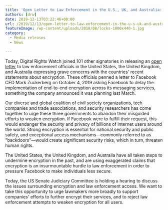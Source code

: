 ```yaml
---
title: 'Open Letter to Law Enforcement in the U.S., UK, and Australia: Weak Encryption Puts Billions of Internet Users at Risk'
authors: [drw]
date: 2019-12-13T03:22:46+00:00
url: /2019/12/13/open-letter-to-law-enforcement-in-the-u-s-uk-and-australia-weak-encryption-puts-billions-of-internet-users-at-risk/
featureImage: /wp-content/uploads/2018/08/locks-1000x440-1.jpg
category:
  - Media releases
  - News

---
```

Today, Digital Rights Watch joined 101 other signatories in releasing an [open letter][1] to law enforcement officials in the United States, the United Kingdom, and Australia expressing grave concerns with the countries' recent statements about encryption. These officials penned a letter to Facebook CEO Mark Zuckerberg on October 4, 2019 asking Facebook to delay the implementation of end-to-end encryption across its messaging services, something the company announced it was planning last March.

Our diverse and global coalition of civil society organizations, tech companies and trade associations, and security researchers has come together to urge these three governments to abandon their misguided efforts to weaken encryption. If Facebook were to fulfill their request, this would endanger the security and privacy of billions of internet users around the world. Strong encryption is essential for national security and public safety, and exceptional access mechanisms—commonly referred to as "backdoors"—would create significant security risks, which in turn, threaten human rights.

The United States, the United Kingdom, and Australia have all taken steps to undermine encryption in the past, and are using exaggerated claims that encryption is an insurmountable hurdle to law enforcement in order to pressure Facebook to make individuals less secure.

Today, the US Senate Judiciary Committee is holding a hearing to discuss the issues surrounding encryption and law enforcement access. We want to take this opportunity to urge lawmakers more broadly to support companies' efforts to further encrypt their services, and to reject law enforcement attempts to weaken encryption for all users.

 [1]: https://newamericadotorg.s3.amazonaws.com/documents/Coalition_Response_Letter_-_Encryption_DOJ_event_and_letter_to_Facebook.pdf
